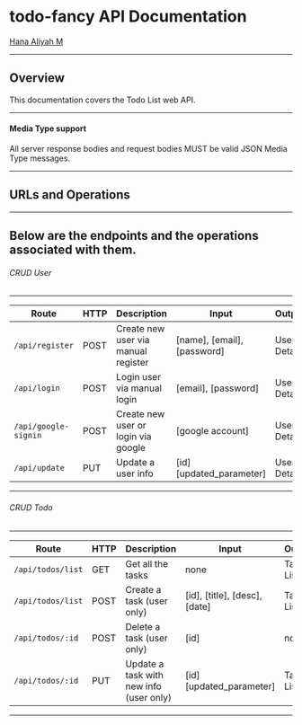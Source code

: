 # todo-fancy API Documentation
[Hana Aliyah M](https://github.com/aliyanamu/ToDo-Fancy)

---
## Overview
This documentation covers the Todo List web API.

---
#### Media Type support
All server response bodies and request bodies MUST be valid JSON Media Type messages.

---
## URLs and Operations
---
Below are the endpoints and the operations associated with them.
---

###### CRUD User
---
| Route | HTTP | Description | Input | Output |
| ------ | ------ | ------ | ------ | ------ |
| ````/api/register```` | POST | Create new user via manual register | [name], [email], [password] | User Detail
| ````/api/login```` | POST | Login user via manual login | [email], [password] | User Detail
| ````/api/google-signin```` | POST | Create new user or login via google | [google account] | User Detail
| ````/api/update```` | PUT | Update a user info | [id] [updated_parameter] | User Detail

---

###### CRUD Todo
---
| Route | HTTP | Description | Input | Output |
| ------ | ------ | ------ | ------ | ------ |
| ````/api/todos/list```` | GET | Get all the tasks | none | Task List
| ````/api/todos/list```` | POST | Create a task (user only) | [id], [title], [desc], [date] | Task List
| ````/api/todos/:id```` | POST | Delete a task (user only) | [id] | none
| ````/api/todos/:id```` | PUT | Update a task with new info (user only) | [id] [updated_parameter] | Task List

---